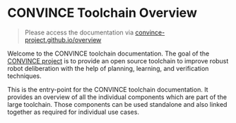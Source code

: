 # CONVINCE Toolchain Overview

> Please access the documentation via [convince-project.github.io/overview](https://convince-project.github.io/overview/)

Welcome to the CONVINCE toolchain documentation. 
The goal of the [CONVINCE project](http://convince-project.eu) is to provide an open source toolchain to improve robust robot deliberation with the help of planning, learning, and verification techniques. 

This is the entry-point for the CONVINCE toolchain documentation. It provides an overview of all the individual components which are part of the large toolchain. Those components can be used standalone and also linked together as required for individual use cases.